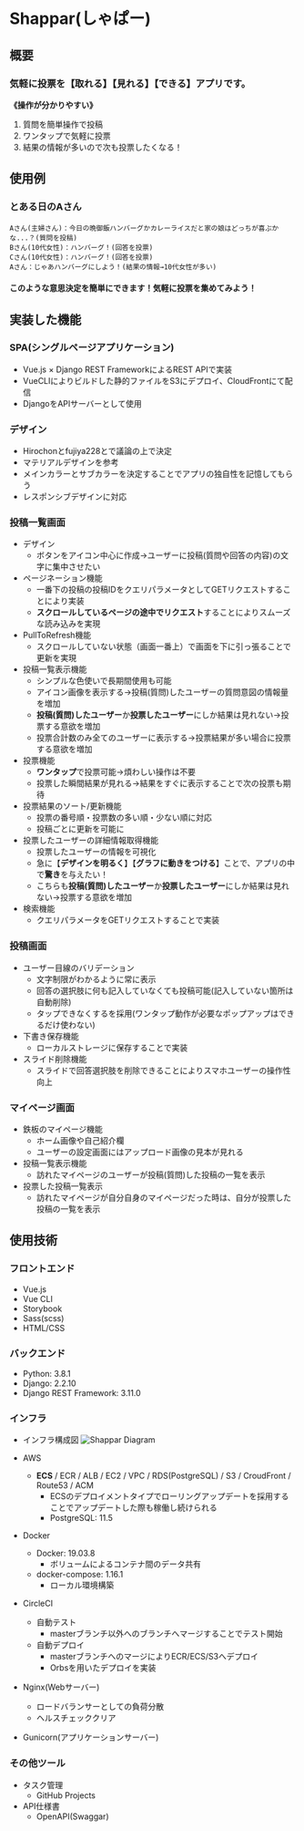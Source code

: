 # Shappar(しゃぱー)
## 概要
### 気軽に**投票**を【**取れる**】【**見れる**】【**できる**】アプリです。
**《操作が分かりやすい》**
1. 質問を簡単操作で投稿
2. ワンタップで気軽に投票
3. 結果の情報が多いので次も投票したくなる！

## 使用例
### とある日のAさん
    Aさん(主婦さん)：今日の晩御飯ハンバーグかカレーライスだと家の娘はどっちが喜ぶかな...？(質問を投稿)
    Bさん(10代女性)：ハンバーグ！(回答を投票)
    Cさん(10代女性)：ハンバーグ！(回答を投票)
    Aさん：じゃあハンバーグにしよう！(結果の情報→10代女性が多い)
#### このような意思決定を簡単にできます！気軽に投票を集めてみよう！

## 実装した機能
### SPA(シングルページアプリケーション)
- Vue.js × Django REST FrameworkによるREST APIで実装
- VueCLIによりビルドした静的ファイルをS3にデプロイ、CloudFrontにて配信
- DjangoをAPIサーバーとして使用

### デザイン
- Hirochonとfujiya228とで議論の上で決定
- マテリアルデザインを参考
- メインカラーとサブカラーを決定することでアプリの独自性を記憶してもらう
- レスポンシブデザインに対応

### 投稿一覧画面
- デザイン
    - ボタンをアイコン中心に作成→ユーザーに投稿(質問や回答の内容)の文字に集中させたい
- ページネーション機能
    - 一番下の投稿の投稿IDをクエリパラメータとしてGETリクエストすることにより実装
    - **スクロールしているページの途中でリクエスト**することによりスムーズな読み込みを実現
- PullToRefresh機能
    - スクロールしていない状態（画面一番上）で画面を下に引っ張ることで更新を実現
- 投稿一覧表示機能
    - シンプルな色使いで長期間使用も可能
    - アイコン画像を表示する→投稿(質問)したユーザーの質問意図の情報量を増加
    - **投稿(質問)したユーザー**か**投票したユーザー**にしか結果は見れない→投票する意欲を増加
    - 投票合計数のみ全てのユーザーに表示する→投票結果が多い場合に投票する意欲を増加
- 投票機能
    - **ワンタップ**で投票可能→煩わしい操作は不要
    - 投票した瞬間結果が見れる→結果をすぐに表示することで次の投票も期待
- 投票結果のソート/更新機能
    - 投票の番号順・投票数の多い順・少ない順に対応
    - 投稿ごとに更新を可能に
- 投票したユーザーの詳細情報取得機能
    - 投票したユーザーの情報を可視化
    - 急に【**デザインを明るく**】【**グラフに動きをつける**】ことで、アプリの中で**驚き**を与えたい！
    - こちらも**投稿(質問)したユーザー**か**投票したユーザー**にしか結果は見れない→投票する意欲を増加
- 検索機能
    - クエリパラメータをGETリクエストすることで実装
### 投稿画面
- ユーザー目線のバリデーション
    - 文字制限がわかるように常に表示
    - 回答の選択肢に何も記入していなくても投稿可能(記入していない箇所は自動削除)
    - タップできなくするを採用(ワンタップ動作が必要なポップアップはできるだけ使わない)
- 下書き保存機能
    - ローカルストレージに保存することで実装
- スライド削除機能
    - スライドで回答選択肢を削除できることによりスマホユーザーの操作性向上
### マイページ画面
- 鉄板のマイページ機能
    - ホーム画像や自己紹介欄
    - ユーザーの設定画面にはアップロード画像の見本が見れる
- 投稿一覧表示機能
    - 訪れたマイページのユーザーが投稿(質問)した投稿の一覧を表示
- 投票した投稿一覧表示
    - 訪れたマイページが自分自身のマイページだった時は、自分が投票した投稿の一覧を表示

## 使用技術
### フロントエンド
- Vue.js
- Vue CLI
- Storybook
- Sass(scss)
- HTML/CSS
### バックエンド
- Python: 3.8.1
- Django: 2.2.10
- Django REST Framework: 3.11.0
### インフラ
- インフラ構成図
![Shappar Diagram](https://user-images.githubusercontent.com/50178851/77857026-3880ff80-7236-11ea-937c-ca12f681582d.png)

- AWS
  - **ECS** / ECR / ALB / EC2 / VPC / RDS(PostgreSQL) / S3 / CroudFront / Route53 / ACM
    - ECSのデプロイメントタイプでローリングアップデートを採用することでアップデートした際も稼働し続けられる
    - PostgreSQL: 11.5
- Docker
  - Docker: 19.03.8
    - ボリュームによるコンテナ間のデータ共有
  - docker-compose: 1.16.1
    - ローカル環境構築
- CircleCI
  - 自動テスト
    - masterブランチ以外へのブランチへマージすることでテスト開始
  - 自動デプロイ
    - masterブランチへのマージによりECR/ECS/S3へデプロイ
    - Orbsを用いたデプロイを実装
- Nginx(Webサーバー)
  - ロードバランサーとしての負荷分散
  - ヘルスチェッククリア
- Gunicorn(アプリケーションサーバー)
### その他ツール
- タスク管理
  - GitHub Projects
- API仕様書
  - OpenAPI(Swaggar)
